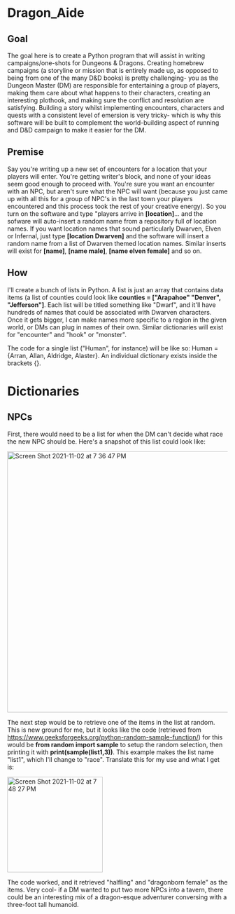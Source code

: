 # Dragon_Aide
## Goal
The goal here is to create a Python program that will assist in writing campaigns/one-shots for Dungeons & Dragons. 
Creating homebrew campaigns (a storyline or mission that is entirely made up, as opposed to being from one of the many D&D books) is pretty challenging- you as the Dungeon Master (DM) are responsible for entertaining a group of players, making them care about what happens to their characters, creating an interesting plothook, and making sure the conflict and resolution are satisfying. Building a story whilst implementing encounters, characters and quests with a consistent level of emersion is very tricky- which is why this software will be built to complement the world-building aspect of running and D&D campaign to make it easier for the DM. 

## Premise 
Say you're writing up a new set of encounters for a location that your players will enter. You're getting writer's block, and none of your ideas seem good enough to proceed with. You're sure you want an encounter with an NPC, but aren't sure what the NPC will want (because you just came up with all this for a group of NPC's in the last town your players encountered and this process took the rest of your creative energy). So you turn on the software and type "players arrive in **[location]**... and the sofware will auto-insert a random name from a repository full of location names. If you want location names that sound particularly Dwarven, Elven or Infernal, just type **[location Dwarven]** and the software will insert a random name from a list of Dwarven themed location names. Similar inserts will exist for **[name]**, **[name male]**, **[name elven female]** and so on. 

## How
I'll create a bunch of lists in Python. A list is just an array that contains data items (a list of counties could look like **counties = ["Arapahoe" "Denver", "Jefferson"]**. Each list will be titled something like "Dwarf", and it'll have hundreds of names that could be associated with Dwarven characters. Once it gets bigger, I can make names more specific to a region in the given world, or DMs can plug in names of their own. Similar dictionaries will exist for "encounter" and "hook" or "monster". 

The code for a single list ("Human", for instance) will be like so: Human = {Arran, Allan, Aldridge, Alaster}. An individual dictionary exists inside the brackets {}. 

# Dictionaries
## NPCs
First, there would need to be a list for when the DM can't decide what race the new NPC should be. Here's a snapshot of this list could look like: 

<img width="596" alt="Screen Shot 2021-11-02 at 7 36 47 PM" src="https://user-images.githubusercontent.com/89936913/139966299-a5af7918-298c-4fd8-96c0-4fdad656f472.png">

The next step would be to retrieve one of the items in the list at random. This is new ground for me, but it looks like the code (retrieved from https://www.geeksforgeeks.org/python-random-sample-function/) for this would be **from random import sample** to setup the random selection, then printing it with **print(sample(list1,3))**. This example makes the list name "list1", which I'll change to "race". Translate this for my use and what I get is: 

<img width="218" alt="Screen Shot 2021-11-02 at 7 48 27 PM" src="https://user-images.githubusercontent.com/89936913/139967290-ead33819-40be-4118-a1f4-11e962409d48.png">

The code worked, and it retrieved "halfling" and "dragonborn female" as the items. Very cool- if a DM wanted to put two more NPCs into a tavern, there could be an interesting mix of a dragon-esque adventurer conversing with a three-foot tall humanoid. 
